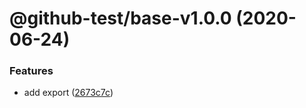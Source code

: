 # @github-test/base-v1.0.0 (2020-06-24)


### Features

* add export ([2673c7c](https://github.com/twinh/github-actions-test/commit/2673c7c3e3fe40ea95d94b68687d17cff516c5de))
